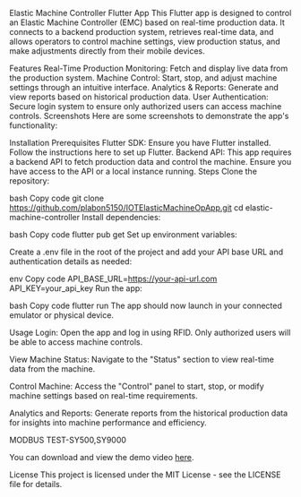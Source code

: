 Elastic Machine Controller Flutter App
This Flutter app is designed to control an Elastic Machine Controller (EMC) based on real-time production data. It connects to a backend production system, retrieves real-time data, and allows operators to control machine settings, view production status, and make adjustments directly from their mobile devices.

Features
Real-Time Production Monitoring: Fetch and display live data from the production system.
Machine Control: Start, stop, and adjust machine settings through an intuitive interface.
Analytics & Reports: Generate and view reports based on historical production data.
User Authentication: Secure login system to ensure only authorized users can access machine controls.
Screenshots
Here are some screenshots to demonstrate the app's functionality:


Installation
Prerequisites
Flutter SDK: Ensure you have Flutter installed. Follow the instructions here to set up Flutter.
Backend API: This app requires a backend API to fetch production data and control the machine. Ensure you have access to the API or a local instance running.
Steps
Clone the repository:

bash
Copy code
git clone https://github.com/plabon5150/IOTElasticMachineOpApp.git
cd elastic-machine-controller
Install dependencies:

bash
Copy code
flutter pub get
Set up environment variables:

Create a .env file in the root of the project and add your API base URL and authentication details as needed:

env
Copy code
API_BASE_URL=https://your-api-url.com
API_KEY=your_api_key
Run the app:

bash
Copy code
flutter run
The app should now launch in your connected emulator or physical device.

Usage
Login: Open the app and log in using RFID. Only authorized users will be able to access machine controls.

View Machine Status: Navigate to the "Status" section to view real-time data from the machine.

Control Machine: Access the "Control" panel to start, stop, or modify machine settings based on real-time requirements.

Analytics and Reports: Generate reports from the historical production data for insights into machine performance and efficiency.

MODBUS TEST-SY500,SY9000



You can download and view the demo video [here](./screenshots/welcome.mp4).

License
This project is licensed under the MIT License - see the LICENSE file for details.

